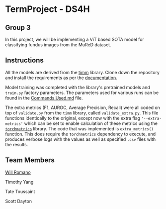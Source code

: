 # TermProject - DS4H 

## Group 3

In this project, we will be implementing a ViT based SOTA model for classifying fundus images from the MuReD dataset.


## Instructions

All the models are derived from the [timm](https://github.com/rwightman/pytorch-image-models) library. Clone down the repository and install the requirements as per the [documentation](https://timm.fast.ai/).

Model training was completed with the library's pretrained models and `train.py` factory parameters. The parameters used for various runs can be found in the [Commands Used.md](commands_used.md) file.

The extra metrics (F1, AUROC, Average Precision, Recall) were all coded on top of `validate.py` from the `timm` library, called `validate_extra.py`. This file functions identically to the original, except now with the extra flag `'--extra-metrics'` which can be set to enable calculation of these metrics using the [`torchmetrics`](https://torchmetrics.readthedocs.io/en/stable/) library. The code that was implemented is `extra_metrics()` function. This does require the `torchmetrics`  dependency to execute, and produces verbose logs with the values as well as specified `.csv` files with the results. 


## Team Members

[Will Romano](https://github.com/romano-w)

Timothy Yang

Tate Toussaint

Scott Dayton
